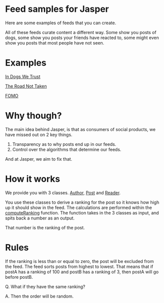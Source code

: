 # Feed samples for Jasper 

Here are some examples of feeds that you can create. 

All of these feeds curate content a different way. Some show you posts of dogs, some show you posts your friends have reacted to, some might even show you posts that most people have not seen. 

# Examples

[In Dogs We Trust](https://github.com/elijahleinkram/feed-samples/blob/master/functions/in_dogs_we_trust.js)

[The Road Not Taken](https://github.com/elijahleinkram/feed-samples/blob/master/functions/the_road_not_taken.js)

[FOMO](https://github.com/elijahleinkram/feed-samples/blob/master/functions/fomo.js)

# Why though?

The main idea behind Jasper, is that as consumers of social products, we have missed out on 2 key things. 

1. Transparency as to why posts end up in our feeds. 
2. Control over the algorithms that determine our feeds. 

And at Jasper, we aim to fix that.

# How it works

We provide you with 3 classes. [Author](https://github.com/elijahleinkram/feed-samples/blob/master/classes/author.js), [Post](https://github.com/elijahleinkram/feed-samples/blob/master/classes/post.js) and [Reader](https://github.com/elijahleinkram/feed-samples/blob/master/classes/reader.js).

You use these classes to derive a ranking for the post so it knows how high up it should show in the feed. The calculations are performed within the [computeRanking](https://github.com/elijahleinkram/feed-samples/edit/master/ranking/computeRanking) function. The function takes in the 3 classes as input, and spits back a number as an output. 

That number is the ranking of the post.

# Rules

If the ranking is less than or equal to zero, the post will be excluded from the feed. The feed sorts posts from highest to lowest. That means that if postA has a ranking of 100 and postB has a ranking of 3, then postA will go before postB. 

Q. What if they have the same ranking?

A. Then the order will be random.









